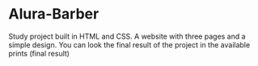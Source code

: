# Alura-Barber
Study project built in HTML and CSS. A website with three pages and a simple design. You can look the final result of the project in the available prints (final result)
